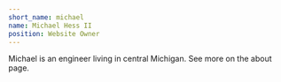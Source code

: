 ```yaml
---
short_name: michael
name: Michael Hess II
position: Website Owner
---
```

Michael is an engineer living in central Michigan. See more on the about page.